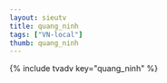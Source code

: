 ```yaml
--- 
layout: sieutv
title: quang_ninh
tags: ["VN-local"]
thumb: quang_ninh
---
```

{% include tvadv key="quang_ninh" %}

